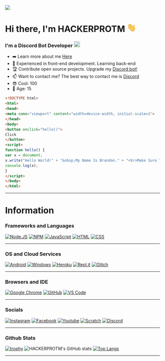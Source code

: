  <img width="100" src="https://avatars.githubusercontent.com/u/84269666?v=4">
 
 <h1>Hi there, I'm HACKERPROTM  <img width="30px" height="30px" src="https://github.com/SatYu26/SatYu26/raw/master/Assets/Hi.gif" /></h1>

 <h3>I'm a Discord Bot Developer <img width="20px" height="20px" src="https://pnggrid.com/wp-content/uploads/2021/05/Discord-Logo-Circle-1024x1024.png" /></h3>
 
- ➡️ Learn more about me [Here](https://xopbot.glitch.me/services/profiles/hackerprodev)
- 🌱 Experienced in front-end development. Learning back-end 
- 🏆 Contribute open source projects. Upgrade my [Discord bot!](https://xopbot.glitch.me/)
- 📫 Want to contact me? The best way to contact me is [Discord](https://discord.com/users/600094534386319370)
- 😎 Cool: 100
- 👨 Age: 15





```html
<!DOCTYPE html>
<html>
<head>
<meta name="viewport" content="width=device-width, initial-scale=1">
</head>
<body>
<button onclick="hello()">
Click
</button>
<script>
function hello() {
var x = document;
x.write("Hello World!" + "&nbsp;My Name Is Brandon." + "<br>Make Sure To Check My Github Status.");
console.log(x);
}
</script>
</body>
</html>


```
---

# Information

### Frameworks and Languages
[![Node.JS](https://img.shields.io/badge/Node.js-339933?style=for-the-badge&logo=nodedotjs&logoColor=white)](https://nodejs.org)
[![NPM](https://img.shields.io/badge/npm-CB3837?style=for-the-badge&logo=npm&logoColor=white)](https://npmjs.org)
[![JavaScript](https://img.shields.io/badge/JavaScript-F7DF1E?style=for-the-badge&logo=javascript&logoColor=white)](https://javascript.com)
[![HTML](https://img.shields.io/badge/HTML-E34F26?style=for-the-badge&logo=html5&logoColor=white)](https://html.spec.whatwg.org/multipage/)
[![CSS](https://img.shields.io/badge/CSS-1572B6?style=for-the-badge&logo=css3&logoColor=white)](https://w3.org/Style/CSS)


---

### OS and Cloud Services
[![Android](https://img.shields.io/badge/Android-3DDC84?style=for-the-badge&logo=android&logoColor=white)](https://android.com)
[![Windows](https://img.shields.io/badge/Windows-0078D6?style=for-the-badge&logo=windows&logoColor=white)](https://microsoft.com/windows)
[![Heroku](https://img.shields.io/badge/Heroku-430098?style=for-the-badge&logo=heroku&logoColor=white)](https://heroku.com)
[![Repl.it](https://img.shields.io/badge/replit-667881?style=for-the-badge&logo=replit&logoColor=white)](https://replit.com)
[![Glitch](https://img.shields.io/badge/Glitch-2800ff?style=for-the-badge&logo=glitch&logoColor=white)](https://glitch.com)

---

### Browsers and IDE
[![Google Chrome](https://img.shields.io/badge/Google_chrome-4285F4?style=for-the-badge&logo=Google-chrome&logoColor=white)](https://google.com/chrome/)
[![GitHub](https://img.shields.io/badge/Github-100000?style=for-the-badge&logo=github&logoColor=white)](https://github.com)
[![VS Code](https://img.shields.io/badge/Visual_Studio_Code-0078D4?style=for-the-badge&logo=visual%20studio%20code&logoColor=white)](https://code.visualstudio.com)

---

### Socials 
[![Instagram](https://shields.io/badge/instagram-purple?style=for-the-badge&logo=instagram&logoColor=yellow)](https://www.instagram.com/brandon.torreglosa)
[![Facebook](https://shields.io/badge/facebook-white?style=for-the-badge&logo=facebook)](https://www.facebook.com/brandon.torreglosa)
[![Youtube](https://shields.io/badge/youtube-ff0000?style=for-the-badge&logo=youtube&logoColor=white)](https://www.youtube.com/c/HACKERPROTMYOUTUBE)
[![Scratch](https://shields.io/badge/scratch-yellow?style=for-the-badge&logo=scratch&logoColor=orange)](https://scratch.mit.edu/users/COOLBLUEINKLINGTM/)
[![Discord](https://shields.io/badge/discord-ffffff?style=for-the-badge&logo=discord&logoColor=000000)](https://discord.com/users/600094534386319370)

---

### Github Stats
[![trophy](https://github-profile-trophy.vercel.app/?username=HACKERPROTM&theme=onedark&title=Joined2021,Commit,Followers,Repositories,Stars,PullRequest)](https://github.com/ryo-ma/github-profile-trophy)
![HACKERPROTM's GitHub stats](https://github-readme-stats.vercel.app/api?username=HACKERPROTM&show_icons=true&title_color=ff0000&text_color=ffffff&bg_color=000&icon_color=ff0000)
[![Top Langs](https://github-readme-stats.vercel.app/api/top-langs/?username=HACKERPROTM&show_icons=true&layout=compact&title_color=ff0000&text_color=ffffff&bg_color=000&icon_color=ff0000)](https://github.com/anuraghazra/github-readme-stats)

---
